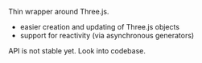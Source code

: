 Thin wrapper around Three.js.

* easier creation and updating of Three.js objects
* support for reactivity (via asynchronous generators)

API is not stable yet. Look into codebase.




